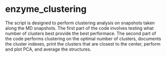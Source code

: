 # enzyme_clustering
The script is designed to perform clustering analysis on snapshots taken along the MD snapshots. 
The first part of the code involves testing what number of clusters best provide the best performace.
The second part of the code performs clustering on the optimal number of clusters, documents the cluster indexes, 
print the clusters that are closest to the center, perform and plot PCA, and average the structures.

